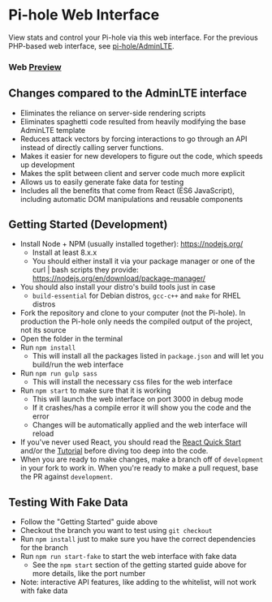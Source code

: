 # Pi-hole Web Interface

View stats and control your Pi-hole via this web interface. For the previous PHP-based web interface,
see [pi-hole/AdminLTE](https://github.com/pi-hole/AdminLTE/).

### Web [Preview](https://web.pi-hole.io)

## Changes compared to the AdminLTE interface
- Eliminates the reliance on server-side rendering scripts
- Eliminates spaghetti code resulted from heavily modifying the base AdminLTE template
- Reduces attack vectors by forcing interactions to go through an API instead of directly calling server functions.
- Makes it easier for new developers to figure out the code, which speeds up development
- Makes the split between client and server code much more explicit
- Allows us to easily generate fake data for testing
- Includes all the benefits that come from React (ES6 JavaScript), including automatic DOM manipulations and reusable components

## Getting Started (Development)

- Install Node + NPM (usually installed together): https://nodejs.org/
    - Install at least 8.x.x
    - You should either install it via your package manager or one of the curl | bash scripts they provide:
      https://nodejs.org/en/download/package-manager/
- You should also install your distro's build tools just in case
    - `build-essential` for Debian distros, `gcc-c++` and `make` for RHEL distros
- Fork the repository and clone to your computer (not the Pi-hole). In production the Pi-hole only needs the compiled
  output of the project, not its source
- Open the folder in the terminal
- Run `npm install`
    - This will install all the packages listed in `package.json` and will let you build/run the web interface
- Run `npm run gulp sass`
    - This will install the necessary css files for the web interface
- Run `npm start` to make sure that it is working
    - This will launch the web interface on port 3000 in debug mode
    - If it crashes/has a compile error it will show you the code and the error
    - Changes will be automatically applied and the web interface will reload
- If you've never used React, you should read the [React Quick Start](https://reactjs.org/docs/hello-world.html) and/or
the [Tutorial](https://reactjs.org/tutorial/tutorial.html) before diving too deep into the code.
- When you are ready to make changes, make a branch off of `development` in your fork to work in. When you're ready to
make a pull request, base the PR against `development`.

## Testing With Fake Data

- Follow the "Getting Started" guide above
- Checkout the branch you want to test using `git checkout`
- Run `npm install` just to make sure you have the correct dependencies for the branch
- Run `npm run start-fake` to start the web interface with fake data
    - See the `npm start` section of the getting started guide above for more details,
    like the port number
- Note: interactive API features, like adding to the whitelist, will not work with fake data
